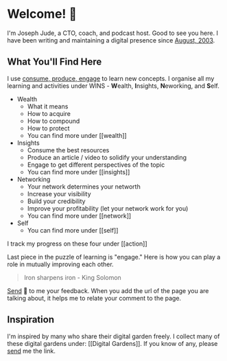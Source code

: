 # Welcome! 🌱

I'm Joseph Jude, a CTO, coach, and podcast host. Good to see you here. I have been writing and maintaining a digital presence since [August, 2003](https://web.archive.org/web/20030802053325/http://jjude.com/).

## What You'll Find Here
I use [consume, produce, engage](https://jjude.com/sdl) to learn new concepts. I organise all my learning and activities under WINS - **W**ealth, **I**nsights, **N**eworking, and **S**elf. 

- Wealth
	- What it means
	- How to acquire
	- How to compound
	- How to protect
	- You can find more under [[wealth]]
- Insights
	- Consume the best resources
	- Produce an article / video to solidify your understanding
	- Engage to get different perspectives of the topic
	- You can find more under [[insights]]
- Networking
	- Your network determines your networth
	- Increase your visibility
	- Build your credibility
	- Improve your profitability (let your network work for you)
	- You can find more under [[network]]
- Self
	- You can find more under [[self]]

I track my progress on these four under [[action]]

Last piece in the puzzle of learning is "engage." Here is how you can play a role in mutually improving each other.  
 
 > Iron sharpens iron - King Solomon

[Send](https://social.jjude.com/@jjude) 👋 to me your feedback. When you add the url of the page you are talking about, it helps me to relate your comment to the page.

## Inspiration

I'm inspired by many who share their digital garden freely. I collect many of these digital gardens under: [[Digital Gardens]]. If you know of any, please [send](https://social.jjude.com/@jjude) me the link.